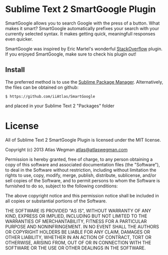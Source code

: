 # Sublime Text 2 SmartGoogle Plugin

SmartGoogle allows you to search Google with the press of a button.  What makes it smart?  SmartGoogle automatically prefixes your search with your currently selected syntax.  It makes getting quick, meaningfull responses even quicker.

SmartGoogle was inspired by Eric Martel's wonderful [StackOverflow](https://github.com/ericmartel/Sublime-Text-2-Stackoverflow-Plugin) plugin.  If you enjoyed SmartGoogle, make sure to check his plugin out!

## Install

The preferred method is to use the [Sublime Package Manager](http://wbond.net/sublime_packages/package_control). Alternatively, the files can be obtained on github:

	$ https://github.com/iiAtlas/SmartGoogle

and placed in your Sublime Text 2 "Packages" folder

# License

All of Sublime Text 2 SmartGoogle Plugin is licensed under the MIT license.

Copyright (c) 2013 Atlas Wegman <atlas@atlaswegman.com>

Permission is hereby granted, free of charge, to any person obtaining a copy of this software and associated documentation files (the "Software"), to deal in the Software without restriction, including without limitation the rights to use, copy, modify, merge, publish, distribute, sublicense, and/or sell copies of the Software, and to permit persons to whom the Software is furnished to do so, subject to the following conditions:

The above copyright notice and this permission notice shall be included in all copies or substantial portions of the Software.

THE SOFTWARE IS PROVIDED "AS IS", WITHOUT WARRANTY OF ANY KIND, EXPRESS OR IMPLIED, INCLUDING BUT NOT LIMITED TO THE WARRANTIES OF MERCHANTABILITY, FITNESS FOR A PARTICULAR PURPOSE AND NONINFRINGEMENT. IN NO EVENT SHALL THE AUTHORS OR COPYRIGHT HOLDERS BE LIABLE FOR ANY CLAIM, DAMAGES OR OTHER LIABILITY, WHETHER IN AN ACTION OF CONTRACT, TORT OR OTHERWISE, ARISING FROM, OUT OF OR IN CONNECTION WITH THE SOFTWARE OR THE USE OR OTHER DEALINGS IN THE SOFTWARE.
